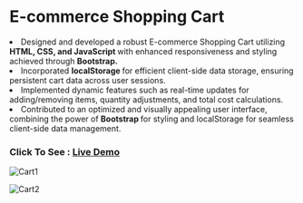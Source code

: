 <h1>E-commerce Shopping Cart</h1>
<p>
  <li>Designed and developed a robust E-commerce Shopping Cart utilizing <strong>HTML, CSS, and JavaScript </strong>with enhanced responsiveness and styling achieved through <strong>Bootstrap.</strong></li>
  <li>Incorporated <strong>localStorage </strong>for efficient client-side data storage, ensuring persistent cart data across user sessions.</li>
  <li>Implemented dynamic features such as real-time updates for adding/removing items, quantity adjustments, and total cost calculations.</li>
  <li>Contributed to an optimized and visually appealing user interface, combining the power of <strong>Bootstrap </strong>for styling and localStorage for seamless client-side data management.</li>
</p>
<h3>Click To See : <a href="https://sanketrakhewar.github.io/E-Commerce-Shopping-Cart-/"> Live Demo</a></h3>

![Cart1](https://github.com/sanketrakhewar/E-Commerce-Shopping-Cart-/assets/113495288/45bfff7d-7164-4979-b89c-672ae4ae2f44)


![Cart2](https://github.com/sanketrakhewar/E-Commerce-Shopping-Cart-/assets/113495288/9b255654-5f21-446c-83ad-6d142fbb5c0f)
